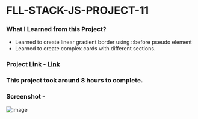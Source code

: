 # FLL-STACK-JS-PROJECT-11
### What I Learned from this Project?
* Learned to create linear gradient border using ::before pseudo element
* Learned to create complex cards with different sections.
### Project Link - [Link](https://bagaltanaji.github.io/FLL-STACK-JS-PROJECT-11/)
### This project took around 8 hours to complete.
### Screenshot -
![image](https://user-images.githubusercontent.com/113286299/195640709-4cc60f23-bc84-4e74-8e69-ec0617b8e9b6.png)
